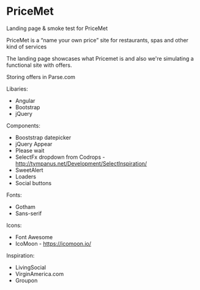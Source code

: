 # PriceMet
Landing page & smoke test for PriceMet

PriceMet is a “name your own price” site for restaurants, spas and other kind of services

The landing page showcases what Pricemet is and also we're simulating a functional site with offers.

Storing offers in Parse.com

Libaries:
 - Angular
 - Bootstrap
 - jQuery
 
Components:
 - Booststrap datepicker
 - jQuery Appear
 - Please wait
 - SelectFx dropdown from Codrops - http://tympanus.net/Development/SelectInspiration/
 - SweetAlert
 - Loaders
 - Social buttons

Fonts:
 - Gotham
 - Sans-serif

Icons:
 - Font Awesome
 - IcoMoon - https://icomoon.io/

Inspiration:
 - LivingSocial
 - VirginAmerica.com
 - Groupon
 

